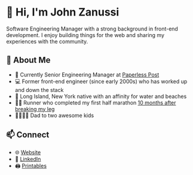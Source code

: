 # 👋 Hi, I'm John Zanussi

Software Engineering Manager with a strong background in front-end development. I enjoy building things for the web and sharing my experiences with the community.

## 🧰 About Me

- 🏢 Currently Senior Engineering Manager at [Paperless Post](https://www.paperlesspost.com/)
- 💻 Former front-end engineer (since early 2000s) who has worked up and down the stack
- 🌊 Long Island, New York native with an affinity for water and beaches
- 🏃‍♂️ Runner who completed my first half marathon [10 months after breaking my leg](https://johnzanussi.com/posts/suffolk-half-marathon-2023)
- 👨‍👩‍👧‍👦 Dad to two awesome kids

## 📫 Connect

- 🌐 [Website](https://johnzanussi.com/)
- 🔗 [LinkedIn](https://www.linkedin.com/in/john-zanussi/)
- 🖨️ [Printables](https://www.printables.com/@johnzanussi)
